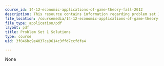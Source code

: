 ```yaml
---
course_id: 14-12-economic-applications-of-game-theory-fall-2012
description: This resource contains information regarding problem set 1 solutions.
file_location: /coursemedia/14-12-economic-applications-of-game-theory-fall-2012/3f046bc9e4037ce9614c3ffd7ccfdfa4_MIT14_12F12_pset1sol.pdf
file_type: application/pdf
layout: pdf
title: Problem Set 1 Solutions
type: course
uid: 3f046bc9e4037ce9614c3ffd7ccfdfa4

---
```

None